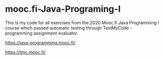 # mooc.fi-Java-Programing-I

This is my code for all exercises from the 2020 Mooc.fi Java Programming I course which passed automatic testing through TestMyCode - programming assignment evaluator.

https://java-programming.mooc.fi/

https://tmc.mooc.fi/
